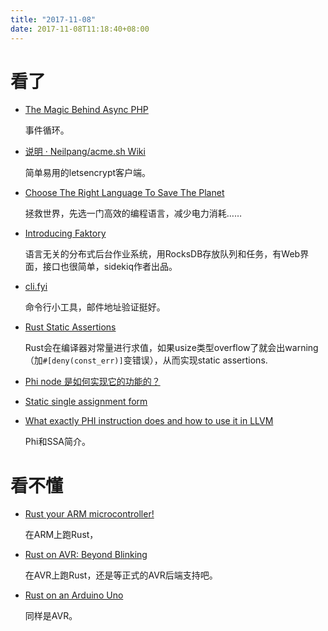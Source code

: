 ```yaml
---
title: "2017-11-08"
date: 2017-11-08T11:18:40+08:00
---
```


# 看了

+ [The Magic Behind Async PHP](https://blog.kelunik.com/2017/11/06/magic-behind-async-php.html)

    事件循环。

+ [说明 · Neilpang/acme.sh Wiki](https://github.com/Neilpang/acme.sh/wiki/%E8%AF%B4%E6%98%8E)

    简单易用的letsencrypt客户端。

+ [Choose The Right Language To Save The Planet](https://yglukhov.github.io/Choose-The-Right-Language-To-Save-The-Planet/)

    拯救世界，先选一门高效的编程语言，减少电力消耗……

+ [Introducing Faktory](http://www.mikeperham.com/2017/10/24/introducing-faktory/)

    语言无关的分布式后台作业系统，用RocksDB存放队列和任务，有Web界面，接口也很简单，sidekiq作者出品。

+ [cli.fyi](https://cli.fyi/)

    命令行小工具，邮件地址验证挺好。

+ [Rust Static Assertions](https://nikolaivazquez.com/posts/programming/rust-static-assertions/)

    Rust会在编译器对常量进行求值，如果usize类型overflow了就会出warning（加`#[deny(const_err)]`变错误），从而实现static assertions.

+ [Phi node 是如何实现它的功能的？](https://www.zhihu.com/question/24992774)
+ [Static single assignment form](https://en.wikipedia.org/wiki/Static_single_assignment_form)
+ [What exactly PHI instruction does and how to use it in LLVM](https://stackoverflow.com/questions/11485531/what-exactly-phi-instruction-does-and-how-to-use-it-in-llvm)

    Phi和SSA简介。

# 看不懂

+ [Rust your ARM microcontroller!](http://blog.japaric.io/quickstart/)

    在ARM上跑Rust，

+ [Rust on AVR: Beyond Blinking](https://gergo.erdi.hu/blog/2017-05-12-rust_on_avr__beyond_blinking/)

    在AVR上跑Rust，还是等正式的AVR后端支持吧。

+ [Rust on an Arduino Uno](http://jakegoulding.com/blog/2016/01/02/rust-on-an-arduino-uno/)

    同样是AVR。